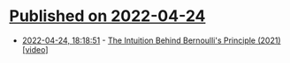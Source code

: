 # [Published on 2022-04-24](index.md)

* [2022-04-24, 18:18:51](https://news.ycombinator.com/item?id=31146670) - [The Intuition Behind Bernoulli's Principle (2021) [video]](https://www.youtube.com/watch?v=6vGxSoK0QTY)
